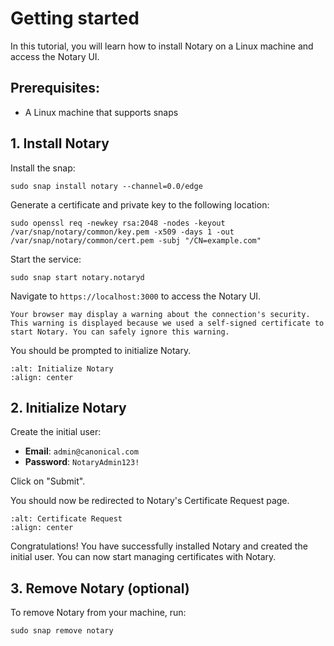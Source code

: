 # Getting started

In this tutorial, you will learn how to install Notary on a Linux machine and access the Notary UI.

## Prerequisites:

- A Linux machine that supports snaps

## 1. Install Notary

Install the snap:

```shell
sudo snap install notary --channel=0.0/edge
```

Generate a certificate and private key to the following location:

```shell
sudo openssl req -newkey rsa:2048 -nodes -keyout /var/snap/notary/common/key.pem -x509 -days 1 -out /var/snap/notary/common/cert.pem -subj "/CN=example.com"
```

Start the service:
```shell
sudo snap start notary.notaryd
```

Navigate to `https://localhost:3000` to access the Notary UI.

```{note}
Your browser may display a warning about the connection's security. This warning is displayed because we used a self-signed certificate to start Notary. You can safely ignore this warning.
```

You should be prompted to initialize Notary.

```{image} ../images/initialize.png
:alt: Initialize Notary
:align: center
```

## 2. Initialize Notary

Create the initial user:

- **Email**: `admin@canonical.com`
- **Password**: `NotaryAdmin123!`

Click on "Submit".

You should now be redirected to Notary's Certificate Request page.

```{image} ../images/certificate_requests.png
:alt: Certificate Request
:align: center
```

Congratulations! You have successfully installed Notary and created the initial user. You can now start managing certificates with Notary.

## 3. Remove Notary (optional)

To remove Notary from your machine, run:

```shell
sudo snap remove notary
```
